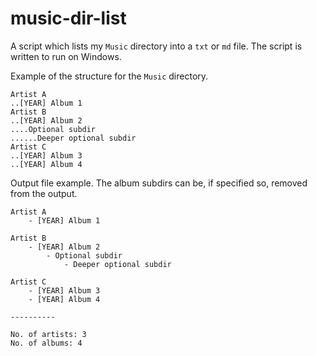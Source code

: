 # music-dir-list

A script which lists my `Music` directory into a `txt` or `md` file.
The script is written to run on Windows.

Example of the structure for the `Music` directory.
```
Artist A
..[YEAR] Album 1
Artist B
..[YEAR] Album 2
....Optional subdir
......Deeper optional subdir
Artist C
..[YEAR] Album 3
..[YEAR] Album 4
```

Output file example. The album subdirs can be, if specified so, removed from the output.
```
Artist A
    - [YEAR] Album 1
    
Artist B
    - [YEAR] Album 2
        - Optional subdir
            - Deeper optional subdir
            
Artist C
    - [YEAR] Album 3
    - [YEAR] Album 4

----------

No. of artists: 3
No. of albums: 4
```
